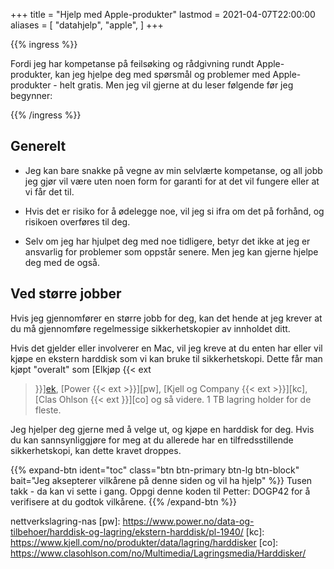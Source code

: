 +++
title = "Hjelp med Apple-produkter"
lastmod = 2021-04-07T22:00:00
aliases = [
    "datahjelp",
    "apple",
]
+++

{{% ingress %}}

Fordi jeg har kompetanse på feilsøking og rådgivning rundt Apple-produkter, kan jeg hjelpe deg med
spørsmål og problemer med Apple-produkter - helt gratis. Men jeg vil gjerne at du leser følgende
før jeg begynner:

{{% /ingress %}}

## Generelt

- Jeg kan bare snakke på vegne av min selvlærte kompetanse, og all jobb jeg gjør vil være uten noen
form for garanti for at det vil fungere eller at vi får det til.

- Hvis det er risiko for å ødelegge noe, vil jeg si ifra om det på forhånd, og risikoen overføres
til deg.

- Selv om jeg har hjulpet deg med noe tidligere, betyr det ikke at jeg er ansvarlig for problemer
som oppstår senere. Men jeg kan gjerne hjelpe deg med de også.

## Ved større jobber

Hvis jeg gjennomfører en større jobb for deg, kan det hende at jeg krever at du må gjennomføre
regelmessige sikkerhetskopier av innholdet ditt.

Hvis det gjelder eller involverer en Mac, vil jeg kreve at du enten har eller vil kjøpe en ekstern
harddisk som vi kan bruke til sikkerhetskopi. Dette får man kjøpt "overalt" som [Elkjøp {{< ext
>}}][ek], [Power {{< ext >}}][pw], [Kjell og Company {{< ext >}}][kc], [Clas Ohlson {{< ext
>}}][co] og så videre. 1 TB lagring holder for de fleste.

Jeg hjelper deg gjerne med å velge ut, og kjøpe en harddisk for deg. Hvis du kan sannsynliggjøre
for meg at du allerede har en tilfredsstillende sikkerhetskopi, kan dette kravet droppes.

{{% expand-btn ident="toc" class="btn btn-primary btn-lg btn-block" bait="Jeg aksepterer vilkårene
på denne siden og vil ha hjelp"
%}}
Tusen takk - da kan vi sette i gang. Oppgi denne koden til Petter: DOGP42 for å verifisere at du
godtok vilkårene. {{% /expand-btn %}}

[ek]:
https://www.elkjop.no/catalog/data/no-harddisk-ssd-nettverksharddisk/harddisk-ssd-og-
nettverkslagring-nas
[pw]:
https://www.power.no/data-og-tilbehoer/harddisk-og-lagring/ekstern-harddisk/pl-1940/ 
[kc]:
https://www.kjell.com/no/produkter/data/lagring/harddisker 
[co]:
https://www.clasohlson.com/no/Multimedia/Lagringsmedia/Harddisker/
